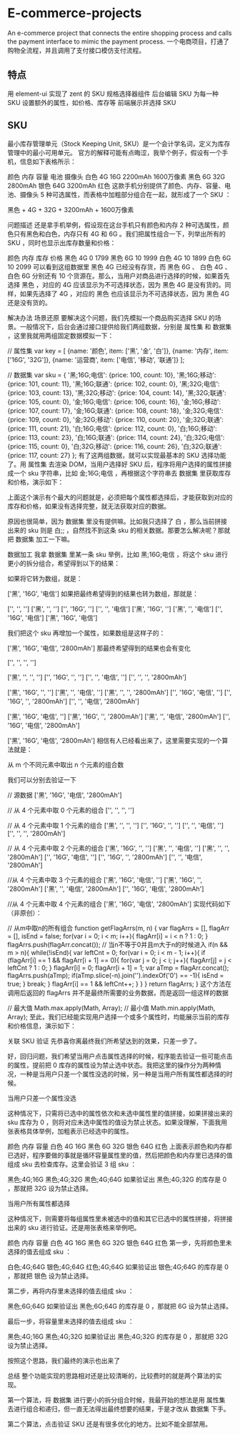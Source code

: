 # E-commerce-projects
An e-commerce project that connects the entire shopping process and calls the payment interface to mimic the payment process.
一个电商项目，打通了购物全流程，并且调用了支付接口模仿支付流程。
## 特点
用 element-ui 实现了 zent 的 SKU 规格选择器组件
后台编辑 SKU
为每一种 SKU 设置额外的属性，如价格、库存等
前端展示并选择 SKU

## SKU
最小库存管理单元（Stock Keeping Unit, SKU）是一个会计学名词，定义为库存管理中的最小可用单元。
官方的解释可能有点晦涩，我举个例子，假设有一个手机，信息如下表格所示：

颜色	内存	容量	电池	摄像头
白色	4G	16G	2200mAh	1600万像素
黑色	6G	32G	2800mAh
银色		64G	3200mAh
红色
这款手机分别提供了颜色、内存、容量、电池、摄像头 5 种可选属性，而表格中加粗部分组合在一起，就形成了一个 SKU ：

黑色 + 4G + 32G + 3200mAh + 1600万像素

问题描述
还是拿手机举例，假设现在这台手机只有颜色和内存 2 种可选属性，颜色只有黑色和白色，内存只有 4G 和 6G 。我们把属性组合一下，列举出所有的 SKU ，同时也显示出库存数量和价格：

颜色	内存	库存	价格
黑色	4G	0	1799
黑色	6G	10	1999
白色	4G	10	1899
白色	6G	10	2099
可以看到这组数据里 黑色 4G 已经没有存货，而 黑色 6G 、 白色 4G 、 白色 6G 分别还有 10 个货源在。那么，当用户对商品进行选择的时候，如果首先选择 黑色 ，对应的 4G 应该显示为不可选择状态，因为 黑色 4G 是没有货的。同样，如果先选择了 4G ，对应的 黑色 也应该显示为不可选择状态，因为 黑色 4G 还是没有货的。

解决办法
场景还原
要解决这个问题，我们先模拟一个商品购买选择 SKU 的场景。一般情况下，后台会通过接口提供给我们两组数据，分别是 属性集 和 数据集 ，这里我就用两组固定数据模拟一下：

// 属性集
var key = [
    {name: '颜色', item: ['黑', '金', '白']},
    {name: '内存', item: ['16G', '32G']},
    {name: '运营商', item: ['电信', '移动', '联通']}
];

// 数据集
var sku = {
    '黑;16G;电信': {price: 100, count: 10},
    '黑;16G;移动': {price: 101, count: 11},
    '黑;16G;联通': {price: 102, count: 0},
    '黑;32G;电信': {price: 103, count: 13},
    '黑;32G;移动': {price: 104, count: 14},
    '黑;32G;联通': {price: 105, count: 0},
    '金;16G;电信': {price: 106, count: 16},
    '金;16G;移动': {price: 107, count: 17},
    '金;16G;联通': {price: 108, count: 18},
    '金;32G;电信': {price: 109, count: 0},
    '金;32G;移动': {price: 110, count: 20},
    '金;32G;联通': {price: 111, count: 21},
    '白;16G;电信': {price: 112, count: 0},
    '白;16G;移动': {price: 113, count: 23},
    '白;16G;联通': {price: 114, count: 24},
    '白;32G;电信': {price: 115, count: 0},
    '白;32G;移动': {price: 116, count: 26},
    '白;32G;联通': {price: 117, count: 27}
};
有了这两组数据，就可以实现最基本的 SKU 选择功能了。用 属性集 去渲染 DOM，当用户选择好 SKU 后，程序将用户选择的属性拼接成一个 sku 字符串，比如 金;16G;电信 ，再根据这个字符串去 数据集 里获取库存和价格，演示如下：


上面这个演示有个最大的问题就是，必须把每个属性都选择后，才能获取到对应的库存和价格，如果没有选择完整，就无法获取对应的数据。

原因也很简单，因为 数据集 里没有提供嘛。比如我只选择了 白 ，那么当前拼接出来的 sku 则是 白;; ，自然找不到这条 sku 的相关数据。那要怎么解决呢？那就把 数据集 加工一下嘛。

数据加工
我拿 数据集 里某一条 sku 举例，比如 黑;16G;电信 ，将这个 sku 进行更小的拆分组合，希望得到以下的结果：

如果将它转为数组，就是：

['黑', '16G', '电信']
如果把最终希望得到的结果也转为数组，那就是：

['', '', '']
['黑', '', '']
['', '16G', '']
['', '', '电信']
['黑', '16G', '']
['黑', '', '电信']
['', '16G', '电信']
['黑', '16G', '电信']

我们把这个 sku 再增加一个属性，如果数组是这样子的：

['黑', '16G', '电信', '2800mAh']
那最终希望得到的结果也会有变化

['', '', '', '']

['黑', '', '', '']
['', '16G', '', '']
['', '', '电信', '']
['', '', '', '2800mAh']

['黑', '16G', '', '']
['黑', '', '电信', '']
['黑', '', '', '2800mAh']
['', '16G', '电信', '']
['', '16G', '', '2800mAh']
['', '', '电信', '2800mAh']

['黑', '16G', '电信', '']
['黑', '16G', '', '2800mAh']
['黑', '', '电信', '2800mAh']
['', '16G', '电信', '2800mAh']

['黑', '16G', '电信', '2800mAh']
相信有人已经看出来了，这里需要实现的一个算法就是：

从 m 个不同元素中取出 n 个元素的组合数

我们可以分别去验证一下

// 源数据 ['黑', '16G', '电信', '2800mAh']

// 从 4 个元素中取 0 个元素的组合
['', '', '', '']

// 从 4 个元素中取 1 个元素的组合
['黑', '', '', '']
['', '16G', '', '']
['', '', '电信', '']
['', '', '', '2800mAh']

// 从 4 个元素中取 2 个元素的组合
['黑', '16G', '', '']
['黑', '', '电信', '']
['黑', '', '', '2800mAh']
['', '16G', '电信', '']
['', '16G', '', '2800mAh']
['', '', '电信', '2800mAh']

//从 4 个元素中取 3 个元素的组合
['黑', '16G', '电信', '']
['黑', '16G', '', '2800mAh']
['黑', '', '电信', '2800mAh']
['', '16G', '电信', '2800mAh']

//从 4 个元素中取 4 个元素的组合
['黑', '16G', '电信', '2800mAh']
实现代码如下（非原创）：

// 从m中取n的所有组合
function getFlagArrs(m, n) {
    var flagArrs = [],
        flagArr = [],
        isEnd = false;
    for(var i = 0; i < m; i++){
        flagArr[i] = i < n ? 1 : 0;
    }
    flagArrs.push(flagArr.concat());
    // 当n不等于0并且m大于n的时候进入
    if(n && m > n){
        while(!isEnd){
            var leftCnt = 0;
            for(var i = 0; i < m - 1; i++){
                if (flagArr[i] == 1 && flagArr[i + 1] == 0){
                    for(var j = 0; j < i; j++){
                        flagArr[j] = j < leftCnt ? 1 : 0;
                    }
                    flagArr[i] = 0;
                    flagArr[i + 1] = 1;
                    var aTmp = flagArr.concat();
                    flagArrs.push(aTmp);
                    if(aTmp.slice(-n).join('').indexOf('0') == -1){
                        isEnd = true;
                    }
                    break;
                }
                flagArr[i] == 1 && leftCnt++;
            }
        }
    }
    return flagArrs;
}
这个方法在调用后返回的 flagArrs 并不是最终所需要的业务数据，而是返回一组这样的数据



// 最大值
Math.max.apply(Math, Array);
// 最小值
Math.min.apply(Math, Array);
至此，我们已经能实现用户选择一个或多个属性时，均能展示当前的库存和价格信息，演示如下：


关联 SKU 验证
先恭喜你离最终我们所希望达到的效果，只差一步了。

好，回归问题，我们希望当用户点击属性选择的时候，程序能去验证一些可能点击的属性，提前把 0 库存的属性设为禁止选中状态。我把这里的操作分为两种情况，一种是当用户只差一个属性没选的时候，另一种是当用户所有属性都选择的时候。

当用户只差一个属性没选

这种情况下，只需将已选中的属性依次和未选中属性里的值拼接，如果拼接出来的 sku 库存为 0 ，则将对应未选中属性的值设为禁止状态。如果没理解，下面我用张表格具体举例，加粗表示已经选中的属性。

颜色	内存	容量
白色	4G	16G
黑色	6G	32G
银色		64G
红色
上面表示颜色和内存都已选好，程序要做的事就是循环容量属性里的值，然后把颜色和内存里已选择的值组成 sku 去检查库存。这里会验证 3 组 sku ：

黑色;4G;16G
黑色;4G;32G
黑色;4G;64G
如果验证出 黑色;4G;32G 的库存是 0 ，那就把 32G 设为禁止选择。

当用户所有属性都选择

这种情况下，则需要将每组属性里未被选中的值和其它已选中的属性拼接，将拼接出来的 sku 进行验证。还是用张表格来举例吧。

颜色	内存	容量
白色	4G	16G
黑色	6G	32G
银色		64G
红色
第一步，先将颜色里未选择的值去组成 sku ：

白色;4G;64G
银色;4G;64G
红色;4G;64G
如果验证出 银色;4G;64G 的库存是 0 ，那就把 银色 设为禁止选择。

第二步，再将内存里未选择的值去组成 sku ：

黑色;6G;64G
如果验证出 黑色;6G;64G 的库存是 0 ，那就把 6G 设为禁止选择。

最后一步，将容量里未选择的值去组成 sku ：

黑色;4G;16G
黑色;4G;32G
如果验证出 黑色;4G;32G 的库存是 0 ，那就把 32G 设为禁止选择。

按照这个思路，我们最终的演示也出来了


总结
整个功能实现的思路相对还是比较清晰的，比较费时的就是两个算法的实现。

第一个算法，将 数据集 进行更小的拆分组合时候，我最开始的想法是用 属性集 去进行组合和递归，但一直无法得出最终想要的结果，于是才改从 数据集 下手。

第二个算法，点击验证 SKU 还是有很多优化的地方。比如不能全部禁用。
